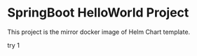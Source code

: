# SpringBoot HelloWorld Project
 
This project is the mirror docker image of Helm Chart template.

try 1